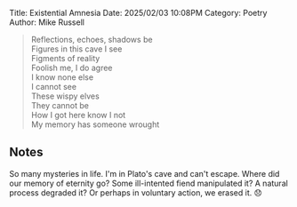 Title: Existential Amnesia
Date: 2025/02/03 10:08PM
Category: Poetry
Author: Mike Russell

> Reflections, echoes, shadows be<br>
> Figures in this cave I see<br>
> Figments of reality<br>
> Foolish me, I do agree<br>
> I know none else<br>
> I cannot see<br>
> These wispy elves<br>
> They cannot be<br>
> How I got here know I not<br>
> My memory has someone wrought

## Notes

So many mysteries in life. I'm in Plato's cave and can't escape. Where did our memory of eternity go? Some ill-intented fiend manipulated it? A natural process degraded it? Or perhaps in voluntary action, we erased it. 😞
